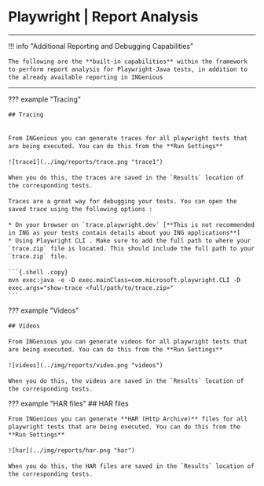 # **Playwright | Report Analysis** 
-------------------------------------------

!!! info "Additional Reporting and Debugging Capabilities"

    The following are the **built-in capabilities** within the framework to perform report analysis for Playwright-Java tests, in addition to the already available reporting in INGenious

--------------------------------------------

??? example "Tracing"

    ## Tracing


    From INGenious you can generate traces for all playwright tests that are being executed. You can do this from the **Run Settings**

    ![trace1](../img/reports/trace.png "trace1")

    When you do this, the traces are saved in the `Results` location of the corresponding tests.

    Traces are a great way for debugging your tests. You can open the saved trace using the following options :

    * On your browser on `trace.playwright.dev` [**This is not recommended in ING as your tests contain details about you ING applications**]
    * Using Playwright CLI . Make sure to add the full path to where your `trace.zip` file is located. This should include the full path to your `trace.zip` file.

    ```{.shell .copy}
    mvn exec:java -e -D exec.mainClass=com.microsoft.playwright.CLI -D exec.args="show-trace <full/path/to/trace.zip>"
    ```

 

??? example "Videos"

    ## Videos

    From INGenious you can generate videos for all playwright tests that are being executed. You can do this from the **Run Settings**

    ![videos](../img/reports/video.png "videos")

    When you do this, the videos are saved in the `Results` location of the corresponding tests.




??? example "HAR files"
    ## HAR files

    From INGenious you can generate **HAR (Http Archive)** files for all playwright tests that are being executed. You can do this from the **Run Settings**

    ![har](../img/reports/har.png "har")

    When you do this, the HAR files are saved in the `Results` location of the corresponding tests.



